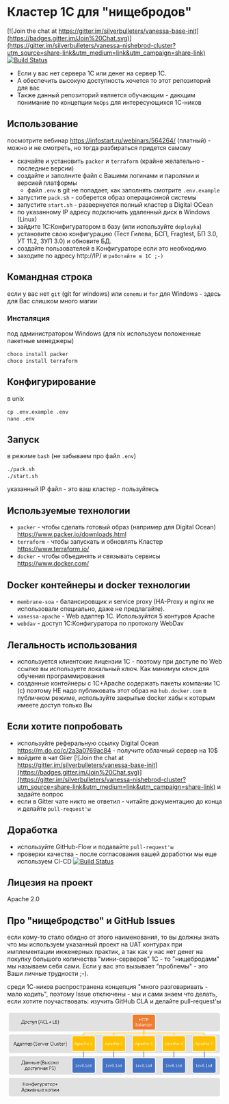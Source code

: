 # Кластер 1С для "нищебродов"

[![Join the chat at https://gitter.im/silverbulleters/vanessa-base-init](https://badges.gitter.im/Join%20Chat.svg)](https://gitter.im/silverbulleters/vanessa-nishebrod-cluster?utm_source=share-link&utm_medium=link&utm_campaign=share-link)
[![Build Status](https://travis-ci.org/silverbulleters-research/vanessa-nishebrod-cluster.svg?branch=master)](https://travis-ci.org/silverbulleters-research/vanessa-nishebrod-cluster)

* Если у вас нет сервера 1С или денег на сервер 1С.
* А обеспечить высокую доступность хочется то этот репозиторий для вас
* Также данный репозиторий является обучающим - дающим понимание по концепции `NoOps` для интересующихся 1С-ников

## Использование

посмотрите вебинар https://infostart.ru/webinars/564264/ (платный) - можно и не смотреть, но тогда разбираться придется самому

* скачайте и установить `packer` и `terraform` (крайне желательно - последние версии)
* создайте и заполните файл с Вашими логинами и паролями и версией платформы
  * файл `.env` в git не попадает, как заполнять смотрите `.env.example`
* запустите `pack.sh` - соберется образ операционной системы
* запустите `start.sh` - развернуется полный кластер в Digital OCean
* по указанному IP адресу подключить удаленный диск в Windows (Linux)
* зайдите 1C:Конфигуратором в базу (или используйте `deployka`)
* установите свою конфигурацию (Тест Гилева, БСП, Fragtest, БП 3.0, УТ 11.2, ЗУП 3.0) и обновите БД.
* создайте пользователей в Конфигураторе если это необходимо
* заходите по адресу http://IP/ и `работайте в 1С ;-)`

## Командная строка

если у вас нет `git` (git for windows) или `conemu` и `far` для Windows - здесь для Вас слишком много магии

### Инсталяция

под администратором Windows (для nix используем положенные пакетные менеджеры)

```
choco install packer
choco install terraform
```

## Конфигурирование

в unix

```
cp .env.example .env
nano .env
```

## Запуск

в режиме `bash` (не забываем про файл `.env`)

```
./pack.sh
./start.sh
```

указанный IP файл - это ваш кластер - пользуйтесь

## Используемые технологии

* `packer` - чтобы сделать готовый образ (например для Digital Ocean) https://www.packer.io/downloads.html 
* `terraform` - чтобы запускать и обновлять Кластер https://www.terraform.io/
* `docker` - чтобы объединять и связывать сервисы https://www.docker.com/

## Docker контейнеры и docker технологии

* `membrane-soa` - балансировщик и service proxy (HA-Proxy и nginx не использовали специально, даже не предлагайте).
* `vanessa-apache` - Web адаптер 1С. Используйтся 5 контуров Apache
* `webdav` - доступ 1С:Конфигуратора по протоколу WebDav

## Легальность использования

* используется клиентские лицензии 1С - поэтому при доступе по Web ссылке вы используете локальный ключ. Как минимум ключ для обучения программирования
* созданные контейнеры с 1С+Apache содержать пакеты компании 1С (с) поэтому НЕ надо публиковать этот образ на `hub.docker.com` в публичном режиме, используйте закрытые docker хабы к которым имеете доступ только Вы

## Если хотите попробовать

* используйте реферальную ссылку Digital Ocean https://m.do.co/c/2a3a0769ac84 - получите облачный сервер на 10$
* войдите в чат Giier [![Join the chat at https://gitter.im/silverbulleters/vanessa-base-init](https://badges.gitter.im/Join%20Chat.svg)](https://gitter.im/silverbulleters/vanessa-nishebrod-cluster?utm_source=share-link&utm_medium=link&utm_campaign=share-link) и задайте вопрос
* если в Gitter чате никто не ответил - читайте документацию до конца и делайте `pull-request'ы`

## Доработка

* используйте GitHub-Flow и подавайте `pull-request'ы`
* проверки качества - после согласования вашей доработки мы еще используем CI-CD [![Build Status](https://travis-ci.org/silverbulleters-research/vanessa-nishebrod-cluster.svg?branch=master)](https://travis-ci.org/silverbulleters-research/vanessa-nishebrod-cluster)

## Лицезия на проект

Apache 2.0

## Про "нищебродство" и GitHub Issues

если кому-то стало обидно от этого наименования, то вы должны знать что мы используем указанный проект на UAT контурах при имплементации инженерных практик, а так как у нас нет денег на покупку большого количества "мини-серверов" 1С - то "нищебродами" мы называем себя сами. Если у вас это вызывает "проблемы" - это Ваши личные трудности ;-).

среди 1С-ников распространена концепция "много разговаривать - мало кодить", поэтому Issue отключены - мы и сами знаем что делать, если хотите поучаствовать: изучить GitHub CLA и делайте pull-request'ы

![Simple Arch](./docs/simple-image.png)
